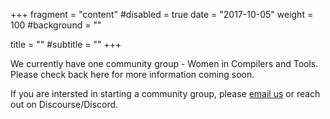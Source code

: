 +++
fragment = "content"
#disabled = true
date = "2017-10-05"
weight = 100
#background = ""

title = ""
#subtitle = ""
+++

We currently have one community group - Women in Compilers and Tools. Please check back here for more information coming soon.

If you are intersted in starting a community group, please [email us](mailto:community.o@llvm.rg) or reach out on Discourse/Discord.
